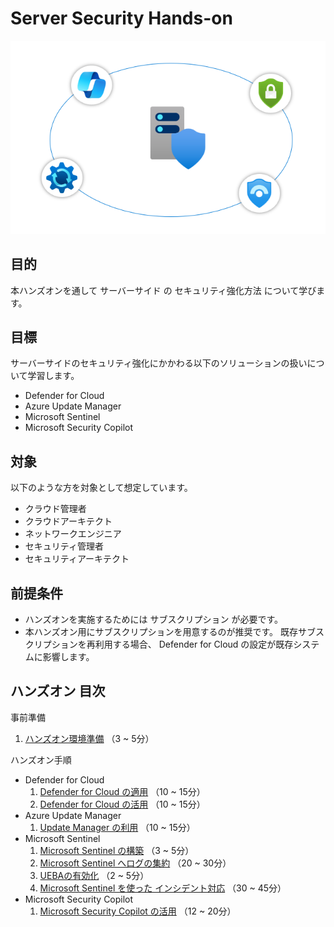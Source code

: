 # Server Security Hands-on

![cover](./images/coverimage.png)

## 目的

本ハンズオンを通して サーバーサイド の セキュリティ強化方法 について学びます。


## 目標

サーバーサイドのセキュリティ強化にかかわる以下のソリューションの扱いについて学習します。

- Defender for Cloud
- Azure Update Manager
- Microsoft Sentinel
- Microsoft Security Copilot


## 対象

以下のような方を対象として想定しています。

- クラウド管理者​
- クラウドアーキテクト​
- ネットワークエンジニア​
- セキュリティ管理者​
- セキュリティアーキテクト


## 前提条件

- ハンズオンを実施するためには サブスクリプション が必要です。
- 本ハンズオン用にサブスクリプションを用意するのが推奨です。
  既存サブスクリプションを再利用する場合、 Defender for Cloud の設定が既存システムに影響します。


## ハンズオン 目次

事前準備
1. [ハンズオン環境準備](./docs/00-init-infra.md) （3 ~ 5分）

ハンズオン手順

- Defender for Cloud
    1. [Defender for Cloud の適用](./docs/10-defender.md) （10 ~ 15分）
    1. [Defender for Cloud の活用](./docs/20-defender.md) （10 ~ 15分）
- Azure Update Manager
    1. [Update Manager の利用](./docs/30-updatemanager.md) （10 ~ 15分）
- Microsoft Sentinel
    1. [Microsoft Sentinel の構築](./docs/40-sentinel.md) （3 ~ 5分）
    1. [Microsoft Sentinel へログの集約](./docs/50-dataconnector.md) （20 ~ 30分）
    1. [UEBAの有効化](./docs/60-ueba.md) （2 ~ 5分）
    1. [Microsoft Sentinel を使った インシデント対応](./docs/70-sentinel.md) （30 ~ 45分）
- Microsoft Security Copilot
    1. [Microsoft Security Copilot の活用](./docs/80-copilotforsecurity.md) （12 ~ 20分）

